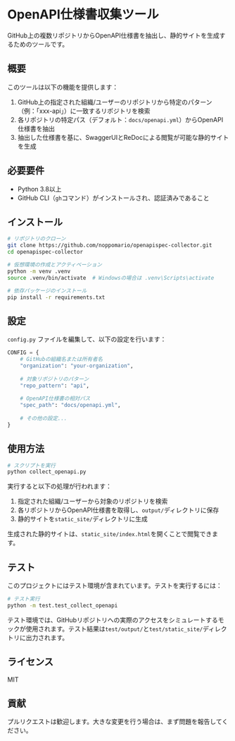 # OpenAPI仕様書収集ツール

GitHub上の複数リポジトリからOpenAPI仕様書を抽出し、静的サイトを生成するためのツールです。

## 概要

このツールは以下の機能を提供します：

1. GitHub上の指定された組織/ユーザーのリポジトリから特定のパターン（例：「xxx-api」）に一致するリポジトリを検索
2. 各リポジトリの特定パス（デフォルト：`docs/openapi.yml`）からOpenAPI仕様書を抽出
3. 抽出した仕様書を基に、SwaggerUIとReDocによる閲覧が可能な静的サイトを生成

## 必要要件

- Python 3.8以上
- GitHub CLI（`gh`コマンド）がインストールされ、認証済みであること

## インストール

```bash
# リポジトリのクローン
git clone https://github.com/noppomario/openapispec-collector.git
cd openapispec-collector

# 仮想環境の作成とアクティベーション
python -m venv .venv
source .venv/bin/activate  # Windowsの場合は .venv\Scripts\activate

# 依存パッケージのインストール
pip install -r requirements.txt
```

## 設定

`config.py` ファイルを編集して、以下の設定を行います：

```python
CONFIG = {
    # GitHubの組織名または所有者名
    "organization": "your-organization",
    
    # 対象リポジトリのパターン
    "repo_pattern": "api",
    
    # OpenAPI仕様書の相対パス
    "spec_path": "docs/openapi.yml",
    
    # その他の設定...
}
```

## 使用方法

```bash
# スクリプトを実行
python collect_openapi.py
```

実行すると以下の処理が行われます：

1. 指定された組織/ユーザーから対象のリポジトリを検索
2. 各リポジトリからOpenAPI仕様書を取得し、`output/`ディレクトリに保存
3. 静的サイトを`static_site/`ディレクトリに生成

生成された静的サイトは、`static_site/index.html`を開くことで閲覧できます。

## テスト

このプロジェクトにはテスト環境が含まれています。テストを実行するには：

```bash
# テスト実行
python -m test.test_collect_openapi
```

テスト環境では、GitHubリポジトリへの実際のアクセスをシミュレートするモックが使用されます。テスト結果は`test/output/`と`test/static_site/`ディレクトリに出力されます。

## ライセンス

MIT

## 貢献

プルリクエストは歓迎します。大きな変更を行う場合は、まず問題を報告してください。
